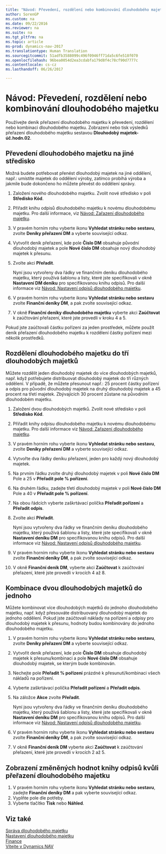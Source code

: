 ```yaml
---
title: "Návod: Převedení, rozdělení nebo kombinování dlouhodobého majetku"
author: SorenGP
ms.custom: na
ms.date: 09/22/2016
ms.reviewer: na
ms.suite: na
ms.tgt_pltfrm: na
ms.topic: article
ms-prod: dynamics-nav-2017
ms.translationtype: Human Translation
ms.sourcegitcommit: 51adfb3588099c496f0946ff71da5c6fe518f070
ms.openlocfilehash: 96bea0054d2ea3cdabfa179d8f4c78cf90d7777c
ms.contentlocale: cs-cz
ms.lasthandoff: 06/26/2017

---
```


# <a name="how-to-transfer-split-or-combine-fixed-assets"></a>Návod: Převedení, rozdělení nebo kombinování dlouhodobého majetku
Používejte deník přeřazení dlouhodobého majetku k převedení, rozdělení nebo kombinaci dlouhodobého majetku. Zobrazení nebo tisk výsledků přeřazení dlouhodobého majetku sestavou **Dlouhodobý majetek-úč.hodn.02**.

## <a name="to-transfer-a-fixed-asset-to-a-different-department"></a>Převedení dlouhodobého majetku na jiné středisko  
Možná budete potřebovat přenést dlouhodobý majetek na jiné oddělení, např.: umístíte majetek do oddělení výroby, zatímco probíhá výroba a jakmile bude dokončeno ho můžete převést do oddělení správy.  

1. Založení nového dlouhodobého majetku. Zvolit nové středisko v poli **Středisko Kód**.
2. Přiřadit knihu odpisů dlouhodobého majetku k novému dlouhodobému majetku. Pro další informace, viz [Návod: Zařazení dlouhodobého majetku](fa-how-acquire.md).
3. V pravém horním rohu vyberte ikonu **Vyhledat stránku nebo sestavu**, zvolte **Deníky přeřazení DM**  a vyberte související odkaz.
4. Vytvořit deník přeřazení, kde pole **Číslo DM** obsahuje původní dlouhodobý majetek a pole **Nové číslo DM** obsahuje nový dlouhodobý majetek k přesunu.  
5. Zvolte akci **Přeřadit**.

    Nyní jsou vytvořeny dva řádky ve finančním deníku dlouhodobého majetku, který používá šablonu a listy, které jste specifikovali v okně **Nastavení DM deníku** pro specifikovanou knihu odpisů. Pro další informace viz [Návod: Nastavení odpisů dlouhodobého majetku](fa-how-setup-depreciation.md).
6. V pravém horním rohu vyberte ikonu **Vyhledat stránku nebo sestavu** zvolte **Finanční deníky DM**, a pak zvolte související odkaz.    
7. V okně **Finanční deníky dlouhodobého majetku** vyberte akci **Zaúčtovat** k zaúčtování přeřazení, které jste provedli v kroku 4 a 5.

Pokud jste zaúčtovali částku pořízeni za jeden prostředek, můžete použít deník přeřazení dlouhodobého majetku k rozdělení částky pořízení mezi několik prostředků.  

## <a name="to-split-a-fixed-asset-into-three-fixed-assets"></a>Rozdělení dlouhodobého majetku do tří dlouhodobých majetků
Můžete rozdělit jeden dlouhodobý majetek do více dlouhodobých majetků, např. když potřebujete distribuovat dlouhodobý majetek do tří různých oddělení. V případě, že můžete přesunout např.: 25 procent částky pořízení a odpis pro původní dlouhodobý majetek na druhý dlouhodobý majetek a 45 procent na třetí majetek. Zbývajících 30 procent zůstane na původním dlouhodobém majetku.

1. Založení dvou dlouhodobých majetků. Zvolit nové středisko v poli **Středisko Kód**.
2. Přiřadit knihy odpisu dlouhodobého majetku k novému dlouhodobému majetku. Pro další informace viz [Návod: Zařazení dlouhodobého majetku](fa-how-acquire.md).
3. V pravém horním rohu vyberte ikonu **Vyhledat stránku nebo sestavu**, zvolte **Deníky přeřazení DM**  a vyberte související odkaz.
4. Vytvořte dva řádky deníku přeřazení, jeden pro každý nový dlouhodobý majetek.
5. Na prvním řádku zvolte druhý dlouhodobý majetek v poli **Nové číslo DM** Pole a 25 v **Přeřadit pole % pořízení**.
6. Na druhém řádku, zadejte třetí dlouhodobý majetek v poli **Nové číslo DM** Pole a 40 v **Přeřadit pole % pořízení**.
7. Na obou řádcích vyberte zaškrtávací políčka **Přeřadit pořízení** a **Přeřadit odpis**.   
8. Zvolte akci **Přeřadit**.

    Nyní jsou vytvořeny dva řádky ve finančním deníku dlouhodobého majetku, který používá šablonu a listy, které jste specifikovali v okně **Nastavení deníku DM** pro specifikovanou knihu odpisů. Pro další informace viz [Návod: Nastavení odpisů dlouhodobého majetku](fa-how-setup-depreciation.md).    
9. V pravém horním rohu vyberte ikonu **Vyhledat stránku nebo sestavu** zvolte **Finanční deníky DM**, a pak zvolte související odkaz.
10. V okně **Finanční deník DM**, vyberte akci **Zaúčtovat** k zaúčtování přeřazení, které jste provedli v krocích 4 až 8.

## <a name="to-combine-two-fixed-assets-into-one"></a>Kombinace dvou dlouhodobých majetků do jednoho
Můžete kombinovat více dlouhodobých majetků do jednoho dlouhodobého majetku, např. když přesouváte distribuovaný dlouhodobý majetek do jednoho oddělení. Pokud jste zaúčtovali náklady na pořízení a odpisy pro dlouhodobý majetek k přesunu, hodnoty budou kombinovány do jednoho dlouhodobého majetku.

1. V pravém horním rohu vyberte ikonu **Vyhledat stránku nebo sestavu**, zvolte **Deníky přeřazení DM**  a vyberte související odkaz.
2. Vytvořit deník přeřazení, kde pole **Číslo DM** obsahuje dlouhodobý majetek k přesunu/kombinaci a pole **Nové číslo DM** obsahuje dlouhodobý majetek, se kterým bude kombinován.
3. Nechejte pole **Přeřadit % pořízení**  prázdné k přesunutí/kombinaci všech nákladů na pořízení.    
4. Vyberte zaškrtávací políčka **Přeřadit pořízení** a **Přeřadit odpis**.
5. Na záložce **Akce** zvolte **Přeřadit**.

    Nyní jsou vytvořeny dva řádky ve finančním deníku dlouhodobého majetku, který používá šablonu a listy, které jste specifikovali v okně **Nastavení deníku DM** pro specifikovanou knihu odpisů. Pro další informace viz [Návod: Nastavení odpisů dlouhodobého majetku](fa-how-setup-depreciation.md).   
6. V pravém horním rohu vyberte ikonu **Vyhledat stránku nebo sestavu** zvolte **Finanční deníky DM**, a pak zvolte související odkaz.
7. V okně **Finanční deník DM** vyberte akci **Zaúčtovat** k zaúčtování přeřazení, které jste provedli v krocích 2 až 5.

## <a name="to-view-changed-depreciation-book-values-due-to-fixed-asset-reclassification"></a>Zobrazení změněných hodnot knihy odpisů kvůli přeřazení dlouhodobého majetku  
1. V pravém horním rohu vyberte ikonu **Vyhledat stránku nebo sestavu**, zadejte **Finanční deníky DM** a pak vyberte související odkaz.
2. Vyplňte pole dle potřeby.
3. Vyberte tlačítko **Tisk** nebo **Náhled**.  

## <a name="see-also"></a>Viz také
[Správa dlouhodobého majetku](fa-manage.md)  
[Nastavení dlouhodobého majetku](fa-setup.md)  
[Finance](finance-setup.md)  
[Vítejte v Dynamics NAV](across-get-started.md)

